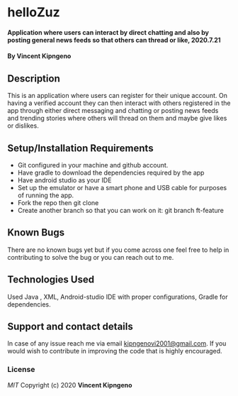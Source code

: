 # helloZuz
#### Application where users can interact by direct chatting and also by posting general news feeds so that others can thread or like,  2020.7.21
#### By **Vincent Kipngeno**
## Description
This is an application where users can register for their unique account. On having a verified account they can then interact with others registered in the app through either direct messaging and chatting or posting news feeds and trending stories where others will thread on them and maybe give likes or dislikes.
## Setup/Installation Requirements
* Git configured in your machine and github account.
* Have gradle to download the dependencies required by the app
* Have android studio as your IDE
* Set up the emulator or have a smart phone and USB cable for purposes of running the app.
* Fork the repo then git clone
* Create another branch so that you can work on it: git branch ft-feature

## Known Bugs
There are no known bugs yet but if you come across one feel free to help in contributing to solve the bug or you can reach out to me.
## Technologies Used
Used Java , XML, Android-studio IDE with proper configurations, Gradle for dependencies.
## Support and contact details
In case of any issue reach me via email kipngenovi2001@gmail.com. If you would wish to contribute in improving the code that is highly encouraged.
### License
*MIT*
Copyright (c) 2020 **Vincent Kipngeno**